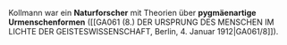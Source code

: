 
Kollmann war ein **Naturforscher** mit Theorien über **pygmäenartige Urmenschenformen** ([[GA061 (8.) DER URSPRUNG DES MENSCHEN IM LICHTE DER GEISTESWISSENSCHAFT, Berlin, 4. Januar 1912|GA061/8]]).
